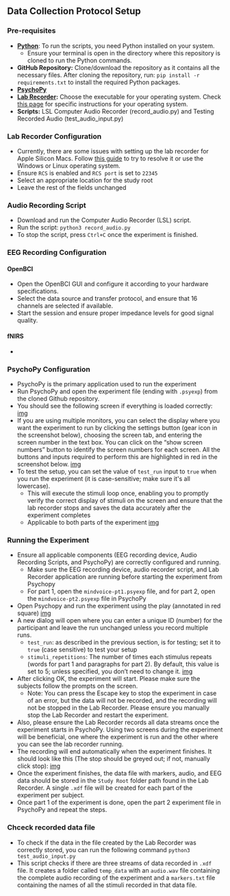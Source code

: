 ## Data Collection Protocol Setup

### Pre-requisites

- **[Python](https://www.python.org/)**: To run the scripts, you need Python installed on your system.
  - Ensure your terminal is open in the directory where this repository is cloned to run the Python commands. 
- **GitHub Repository:** Clone/download the repository as it contains all the necessary files. After cloning the repository, run: `pip install -r requirements.txt` to install the required Python packages.
- **[PsychoPy](https://www.psychopy.org/download.html)**
- **[Lab Recorder](https://github.com/labstreaminglayer/App-LabRecorder/releases):** Choose the executable for your operating system. Check [this page](https://github.com/labstreaminglayer/App-LabRecorder?tab=readme-ov-file#dependencies) for specific instructions for your operating system.
- **Scripts:** LSL Computer Audio Recorder (record_audio.py) and Testing Recorded Audio (test_audio_input.py)


### Lab Recorder Configuration

- Currently, there are some issues with setting up the lab recorder for Apple Silicon Macs. Follow [this guide]((https://github.com/labstreaminglayer/App-LabRecorder/issues/109)) to try to resolve it or use the Windows or Linux operating system.
- Ensure `RCS` is enabled and `RCS port` is set to `22345`
- Select an appropriate location for the study root
- Leave the rest of the fields unchanged

### Audio Recording Script

- Download and run the Computer Audio Recorder (LSL) script.
- Run the script: `python3 record_audio.py`
- To stop the script, press `Ctrl+C` once the experiment is finished.

### EEG Recording Configuration

#### OpenBCI

- Open the OpenBCI GUI and configure it according to your hardware specifications.
- Select the data source and transfer protocol, and ensure that 16 channels are selected if available.
- Start the session and ensure proper impedance levels for good signal quality.

#### fNIRS
- 

### PsychoPy Configuration

- PsychoPy is the primary application used to run the experiment 
- Run PsychoPy and open the experiment file (ending with `.psyexp`) from the cloned Github repository.
- You should see the following screen if everything is loaded correctly: [img](#)
- If you are using multiple monitors, you can select the display where you want the experiment to run by clicking the settings button (gear icon in the screenshot below), choosing the screen tab, and entering the screen number in the text box. You can click on the “show screen numbers” button to identify the screen numbers for each screen. All the buttons and inputs required to perform this are highlighted in red in the screenshot below. [img](#)
- To test the setup, you can set the value of `test_run` input to `true` when you run the experiment (it is case-sensitive; make sure it's all lowercase).
  - This will execute the stimuli loop once, enabling you to promptly verify the correct display of stimuli on the screen and ensure that the lab recorder stops and saves the data accurately after the experiment completes
  - Applicable to both parts of the experiment [img](#)


### Running the Experiment

- Ensure all applicable components (EEG recording device, Audio Recording Scripts, and PsychoPy) are correctly configured and running.
  - Make sure the EEG recording device, audio recorder script, and Lab Recorder application are running before starting the experiment from Psychopy
  - For part 1, open the `mindvoice-pt1.psyexp` file, and for part 2, open the `mindvoice-pt2.psyexp` file in PsychoPy 
- Open Psychopy and run the experiment using the play (annotated in red square) [img](#)
- A new dialog will open where you can enter a unique ID (number) for the participant and leave the run unchanged unless you record multiple runs.
  - `test_run`: as described in the previous section, is for testing; set it to `true` (case sensitive) to test your setup
  - `stimuli_repetitions`: The number of times each stimulus repeats (words for part 1 and paragraphs for part 2). By default, this value is set to 5; unless specified, you don’t need to change it. [img](#)
- After clicking OK, the experiment will start. Please make sure the subjects follow the prompts on the screen.
  - Note: You can press the Escape key to stop the experiment in case of an error, but the data will not be recorded, and the recording will not be stopped in the Lab Recorder. Please ensure you manually stop the Lab Recorder and restart the experiment.
- Also, please ensure the Lab Recorder records all data streams once the experiment starts in PsychoPy. Using two screens during the experiment will be beneficial, one where the experiment is run and the other where you can see the lab recorder running.
- The recording will end automatically when the experiment finishes. It should look like this (The stop should be greyed out; if not, manually click stop): [img](#)
- Once the experiment finishes, the data file with markers, audio, and EEG data should be stored in the `Study Root` folder path found in the Lab Recorder. A single `.xdf` file will be created for each part of the experiment per subject.
- Once part 1 of the experiment is done, open the part 2 experiment file in PsychoPy and repeat the steps.

### Chceck recorded data file

- To check if the data in the file created by the Lab Recorder was correctly stored, you can run the following command `python3 test_audio_input.py`
- This script checks if there are three streams of data recorded in `.xdf` file. It creates a folder called `temp_data` with an `audio.wav` file containing the complete audio recording of the experiment and a `markers.txt` file containing the names of all the stimuli recorded in that data file. 
